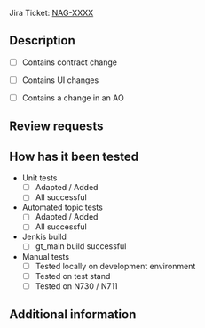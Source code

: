 <!-- Provide a short summary of your changes in the Title above -->

Jira Ticket: [NAG-XXXX](https://dominoprintingsciences.atlassian.net/browse/NAG-XXXX)

## Description
<!--Describe your changes in detail-->

- [ ] Contains contract change
- [ ] Contains UI changes <!-- Attach a screenshot! -->
- [ ] Contains a change in an AO <!-- Attach a screenshot! -->


## Review requests
<!-- Explain what needs to be reviewed -->
<!-- Mention if anything needs special attention -->
<!-- If you assign multiple reviewers, inform them who you'd like to review what part of the pull request -->


## How has it been tested
<!-- Put an `x` in the boxes that apply -->

- Unit tests 
  - [ ] Adapted / Added
  - [ ] All successful
- Automated topic tests 
  - [ ] Adapted / Added
  - [ ] All successful
- Jenkis build
  - [ ] gt_main build successful
  <!--  Uncomment the line below if you have a contract change that affects the interface pc -->
  <!--  - [ ] BIL-interface_pc target branch build successful -->
- Manual tests
  - [ ] Tested locally on development environment
  - [ ] Tested on test stand
  - [ ] Tested on N730 / N711

<!-- Add additional details if needed -->


## Additional information
<!-- Add additional information helpful for the reviewer -->
